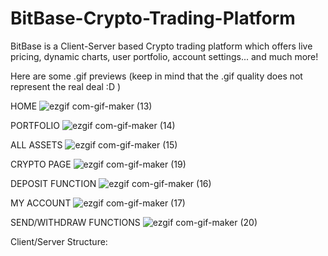 # BitBase-Crypto-Trading-Platform
BitBase is a Client-Server based Crypto trading platform which offers live pricing, dynamic charts, user portfolio, account settings... and much more!

Here are some .gif previews (keep in mind that the .gif quality does not represent the real deal :D )

HOME
![ezgif com-gif-maker (13)](https://user-images.githubusercontent.com/64158778/135338583-0ac73001-d63e-4b67-b5cf-6fbad5520ea5.gif)

PORTFOLIO
![ezgif com-gif-maker (14)](https://user-images.githubusercontent.com/64158778/135339266-0a90cf7f-89f0-4dc1-b877-586e6c632e72.gif)

ALL ASSETS
![ezgif com-gif-maker (15)](https://user-images.githubusercontent.com/64158778/135339473-9b7abf7a-7ebd-4105-9262-5685bfb47bd4.gif)

CRYPTO PAGE
![ezgif com-gif-maker (19)](https://user-images.githubusercontent.com/64158778/135340979-aabbf5ff-0573-4aee-9968-e504fc37d031.gif)

DEPOSIT FUNCTION
![ezgif com-gif-maker (16)](https://user-images.githubusercontent.com/64158778/135339887-ddf7e405-dcb2-4fd0-a52e-fba13c3d3452.gif)

MY ACCOUNT
![ezgif com-gif-maker (17)](https://user-images.githubusercontent.com/64158778/135340408-343d8f1e-8c1a-434f-b7c9-75a94b1c4a08.gif)

SEND/WITHDRAW FUNCTIONS
![ezgif com-gif-maker (20)](https://user-images.githubusercontent.com/64158778/135341179-ebf2492a-d787-41ef-88cb-f8c246706e32.gif)

Client/Server Structure:

